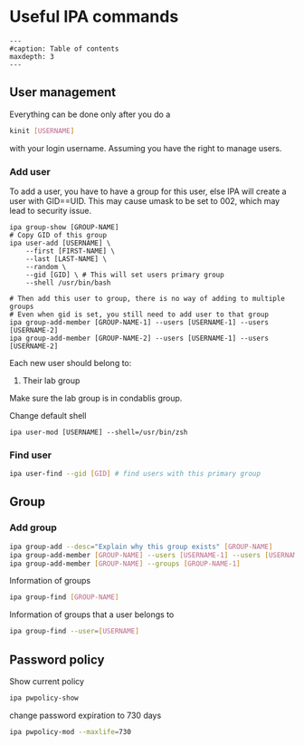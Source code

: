 # Useful IPA commands

```{toctree}
---
#caption: Table of contents
maxdepth: 3
---
```

## User management

Everything can be done only after you do a

```sh
kinit [USERNAME]
```

with your login username. Assuming you have the right to manage users.

### Add user

To add a user, you have to have a group for this user, else IPA will create a user with GID\==UID. This may cause umask to be set to 002, which may lead to security issue.

```shell
ipa group-show [GROUP-NAME]
# Copy GID of this group
ipa user-add [USERNAME] \
    --first [FIRST-NAME] \
    --last [LAST-NAME] \
    --random \
    --gid [GID] \ # This will set users primary group
    --shell /usr/bin/bash

# Then add this user to group, there is no way of adding to multiple groups
# Even when gid is set, you still need to add user to that group
ipa group-add-member [GROUP-NAME-1] --users [USERNAME-1] --users [USERNAME-2]
ipa group-add-member [GROUP-NAME-2] --users [USERNAME-1] --users [USERNAME-2]
```

Each new user should belong to:

1. Their lab group

Make sure the lab group is in condablis group.

Change default shell

```shell
ipa user-mod [USERNAME] --shell=/usr/bin/zsh
```

### Find user

```sh
ipa user-find --gid [GID] # find users with this primary group
```

## Group

### Add group

```sh
ipa group-add --desc="Explain why this group exists" [GROUP-NAME]
ipa group-add-member [GROUP-NAME] --users [USERNAME-1] --users [USERNAME-2]
ipa group-add-member [GROUP-NAME] --groups [GROUP-NAME-1]
```

Information of groups

```sh
ipa group-find [GROUP-NAME]
```

Information of groups that a user belongs to

```sh
ipa group-find --user=[USERNAME]
```

## Password policy

Show current policy

```sh
ipa pwpolicy-show
```

change password expiration to 730 days

```sh
ipa pwpolicy-mod --maxlife=730
```
